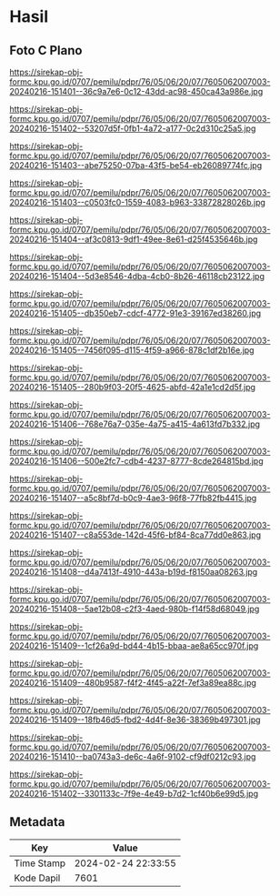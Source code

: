 # Hasil

## Foto C Plano

https://sirekap-obj-formc.kpu.go.id/0707/pemilu/pdpr/76/05/06/20/07/7605062007003-20240216-151401--36c9a7e6-0c12-43dd-ac98-450ca43a986e.jpg

https://sirekap-obj-formc.kpu.go.id/0707/pemilu/pdpr/76/05/06/20/07/7605062007003-20240216-151402--53207d5f-0fb1-4a72-a177-0c2d310c25a5.jpg

https://sirekap-obj-formc.kpu.go.id/0707/pemilu/pdpr/76/05/06/20/07/7605062007003-20240216-151403--abe75250-07ba-43f5-be54-eb26089774fc.jpg

https://sirekap-obj-formc.kpu.go.id/0707/pemilu/pdpr/76/05/06/20/07/7605062007003-20240216-151403--c0503fc0-1559-4083-b963-33872828026b.jpg

https://sirekap-obj-formc.kpu.go.id/0707/pemilu/pdpr/76/05/06/20/07/7605062007003-20240216-151404--af3c0813-9df1-49ee-8e61-d25f4535646b.jpg

https://sirekap-obj-formc.kpu.go.id/0707/pemilu/pdpr/76/05/06/20/07/7605062007003-20240216-151404--5d3e8546-4dba-4cb0-8b26-46118cb23122.jpg

https://sirekap-obj-formc.kpu.go.id/0707/pemilu/pdpr/76/05/06/20/07/7605062007003-20240216-151405--db350eb7-cdcf-4772-91e3-39167ed38260.jpg

https://sirekap-obj-formc.kpu.go.id/0707/pemilu/pdpr/76/05/06/20/07/7605062007003-20240216-151405--7456f095-d115-4f59-a966-878c1df2b16e.jpg

https://sirekap-obj-formc.kpu.go.id/0707/pemilu/pdpr/76/05/06/20/07/7605062007003-20240216-151405--280b9f03-20f5-4625-abfd-42a1e1cd2d5f.jpg

https://sirekap-obj-formc.kpu.go.id/0707/pemilu/pdpr/76/05/06/20/07/7605062007003-20240216-151406--768e76a7-035e-4a75-a415-4a613fd7b332.jpg

https://sirekap-obj-formc.kpu.go.id/0707/pemilu/pdpr/76/05/06/20/07/7605062007003-20240216-151406--500e2fc7-cdb4-4237-8777-8cde264815bd.jpg

https://sirekap-obj-formc.kpu.go.id/0707/pemilu/pdpr/76/05/06/20/07/7605062007003-20240216-151407--a5c8bf7d-b0c9-4ae3-96f8-77fb82fb4415.jpg

https://sirekap-obj-formc.kpu.go.id/0707/pemilu/pdpr/76/05/06/20/07/7605062007003-20240216-151407--c8a553de-142d-45f6-bf84-8ca77dd0e863.jpg

https://sirekap-obj-formc.kpu.go.id/0707/pemilu/pdpr/76/05/06/20/07/7605062007003-20240216-151408--d4a7413f-4910-443a-b19d-f8150aa08263.jpg

https://sirekap-obj-formc.kpu.go.id/0707/pemilu/pdpr/76/05/06/20/07/7605062007003-20240216-151408--5ae12b08-c2f3-4aed-980b-f14f58d68049.jpg

https://sirekap-obj-formc.kpu.go.id/0707/pemilu/pdpr/76/05/06/20/07/7605062007003-20240216-151409--1cf26a9d-bd44-4b15-bbaa-ae8a65cc970f.jpg

https://sirekap-obj-formc.kpu.go.id/0707/pemilu/pdpr/76/05/06/20/07/7605062007003-20240216-151409--480b9587-f4f2-4f45-a22f-7ef3a89ea88c.jpg

https://sirekap-obj-formc.kpu.go.id/0707/pemilu/pdpr/76/05/06/20/07/7605062007003-20240216-151409--18fb46d5-fbd2-4d4f-8e36-38369b497301.jpg

https://sirekap-obj-formc.kpu.go.id/0707/pemilu/pdpr/76/05/06/20/07/7605062007003-20240216-151410--ba0743a3-de6c-4a6f-9102-cf9df0212c93.jpg

https://sirekap-obj-formc.kpu.go.id/0707/pemilu/pdpr/76/05/06/20/07/7605062007003-20240216-151402--3301133c-7f9e-4e49-b7d2-1cf40b6e99d5.jpg


## Metadata

| Key        | Value               |
| ---------- | ------------------- |
| Time Stamp | 2024-02-24 22:33:55 |
| Kode Dapil | 7601                |



